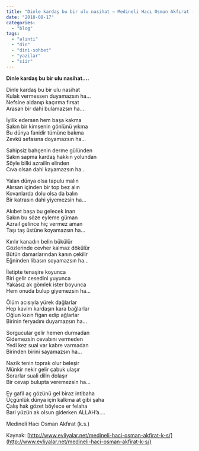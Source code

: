 ```yaml
---
title: "Dinle kardaş bu bir ulu nasihat — Medineli Hacı Osman Akfırat (k.s.)"
date: "2018-08-17"
categories: 
  - "blog"
tags: 
  - "alinti"
  - "din"
  - "dini-sohbet"
  - "yazilar"
  - "siir"
---
```


**Dinle kardaş bu bir ulu nasihat….**

Dinle kardaş bu bir ulu nasihat  
Kulak vermessen duyamazsın ha…  
Nefsine aldanıp kaçırma fırsat  
Arasan bir dahi bulamazsın ha….

İyilik edersen hem başa kakma  
Sakın bir kimsenin gönlünü yıkma  
Bu dünya fanidir tümüne bakma  
Zevkü sefasına doyamazsın ha…

Sahipsiz bahçenin derme gülünden  
Sakın sapma kardaş hakkın yolundan  
Söyle bilki azrailin elinden  
Cıva olsan dahi kayamazsın ha…

Yalan dünya olsa tapulu malın  
Alırsan içinden bir top bez alın  
Kovanlarda dolu olsa da balın  
Bir katrasın dahi yiyemezsin ha…

Akıbet başa bu gelecek inan  
Sakın bu söze eyleme güman  
Azrail gelince hiç vermez aman  
Taşı taş üstüne koyamazsın ha…

Kırılır kanadın belin bükülür  
Gözlerinde cevher kalmaz dökülür  
Bütün damarlarından kanın çekilir  
Eğninden libasın soyamazsın ha…

İletipte tenaşire koyunca  
Biri gelir cesedini yuyunca  
Yakasız ak gömlek ister boyunca  
Hem onuda bulup giyemezsin ha…

Ölüm acısıyla yürek dağlarlar  
Hep kavim kardaşın kara bağlarlar  
Oğlun kızın figan edip ağlarlar  
Birinin feryadını duyamazsın ha…

Sorgucular gelir hemen durmadan  
Gidemezsin cevabını vermeden  
Yedi kez sual var kabre varmadan  
Birinden birini sayamazsın ha…

Nazik tenin toprak olur beleşir  
Münkir nekir gelir çabuk ulaşır  
Sorarlar suali dilin dolaşır  
Bir cevap bulupta veremezsin ha…

Ey gafil aç gözünü gel biraz intibaha  
Üçgünlük dünya için kalkma at gibi şaha  
Çalış hak gözet böylece er felaha  
Bari yüzün ak olsun giderken ALLAH’a….

Medineli Hacı Osman Akfırat (k.s.)

Kaynak: [http://www.evliyalar.net/medineli-haci-osman-akfirat-k-s/](http://www.evliyalar.net/medineli-haci-osman-akfirat-k-s/)
